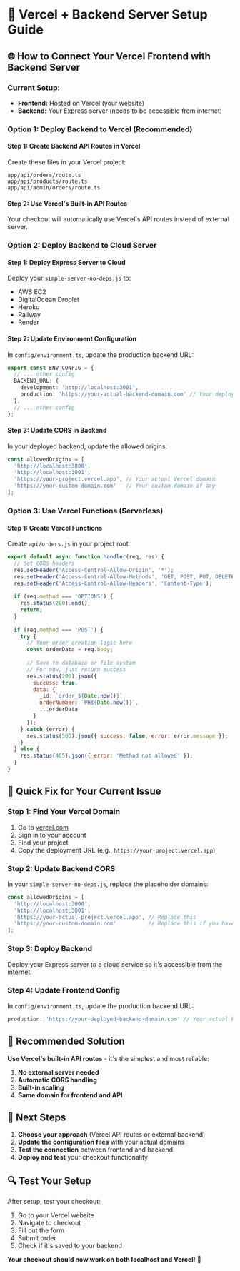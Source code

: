 # 🚀 Vercel + Backend Server Setup Guide

## 🌐 **How to Connect Your Vercel Frontend with Backend Server**

### **Current Setup:**
- **Frontend:** Hosted on Vercel (your website)
- **Backend:** Your Express server (needs to be accessible from internet)

### **Option 1: Deploy Backend to Vercel (Recommended)**

#### **Step 1: Create Backend API Routes in Vercel**
Create these files in your Vercel project:

```
app/api/orders/route.ts
app/api/products/route.ts
app/api/admin/orders/route.ts
```

#### **Step 2: Use Vercel's Built-in API Routes**
Your checkout will automatically use Vercel's API routes instead of external server.

### **Option 2: Deploy Backend to Cloud Server**

#### **Step 1: Deploy Express Server to Cloud**
Deploy your `simple-server-no-deps.js` to:
- AWS EC2
- DigitalOcean Droplet
- Heroku
- Railway
- Render

#### **Step 2: Update Environment Configuration**
In `config/environment.ts`, update the production backend URL:

```typescript
export const ENV_CONFIG = {
  // ... other config
  BACKEND_URL: {
    development: 'http://localhost:3001',
    production: 'https://your-actual-backend-domain.com' // Your deployed backend
  },
  // ... other config
};
```

#### **Step 3: Update CORS in Backend**
In your deployed backend, update the allowed origins:

```javascript
const allowedOrigins = [
  'http://localhost:3000',
  'http://localhost:3001',
  'https://your-project.vercel.app', // Your actual Vercel domain
  'https://your-custom-domain.com'   // Your custom domain if any
];
```

### **Option 3: Use Vercel Functions (Serverless)**

#### **Step 1: Create Vercel Functions**
Create `api/orders.js` in your project root:

```javascript
export default async function handler(req, res) {
  // Set CORS headers
  res.setHeader('Access-Control-Allow-Origin', '*');
  res.setHeader('Access-Control-Allow-Methods', 'GET, POST, PUT, DELETE, OPTIONS');
  res.setHeader('Access-Control-Allow-Headers', 'Content-Type');
  
  if (req.method === 'OPTIONS') {
    res.status(200).end();
    return;
  }
  
  if (req.method === 'POST') {
    try {
      // Your order creation logic here
      const orderData = req.body;
      
      // Save to database or file system
      // For now, just return success
      res.status(200).json({
        success: true,
        data: {
          _id: `order_${Date.now()}`,
          orderNumber: `PH${Date.now()}`,
          ...orderData
        }
      });
    } catch (error) {
      res.status(500).json({ success: false, error: error.message });
    }
  } else {
    res.status(405).json({ error: 'Method not allowed' });
  }
}
```

## 🔧 **Quick Fix for Your Current Issue**

### **Step 1: Find Your Vercel Domain**
1. Go to [vercel.com](https://vercel.com)
2. Sign in to your account
3. Find your project
4. Copy the deployment URL (e.g., `https://your-project.vercel.app`)

### **Step 2: Update Backend CORS**
In your `simple-server-no-deps.js`, replace the placeholder domains:

```javascript
const allowedOrigins = [
  'http://localhost:3000',
  'http://localhost:3001',
  'https://your-actual-project.vercel.app', // Replace this
  'https://your-custom-domain.com'          // Replace this if you have one
];
```

### **Step 3: Deploy Backend**
Deploy your Express server to a cloud service so it's accessible from the internet.

### **Step 4: Update Frontend Config**
In `config/environment.ts`, update the production backend URL:

```typescript
production: 'https://your-deployed-backend-domain.com' // Your actual backend
```

## 🎯 **Recommended Solution**

**Use Vercel's built-in API routes** - it's the simplest and most reliable:

1. **No external server needed**
2. **Automatic CORS handling**
3. **Built-in scaling**
4. **Same domain for frontend and API**

## 📝 **Next Steps**

1. **Choose your approach** (Vercel API routes or external backend)
2. **Update the configuration files** with your actual domains
3. **Test the connection** between frontend and backend
4. **Deploy and test** your checkout functionality

## 🔍 **Test Your Setup**

After setup, test your checkout:
1. Go to your Vercel website
2. Navigate to checkout
3. Fill out the form
4. Submit order
5. Check if it's saved to your backend

**Your checkout should now work on both localhost and Vercel!** 🚀

